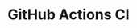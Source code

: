 # GitHub Actions CI










































































































































































































































































































































































































































































































































































































































































































































































































































































































































































































































































































































































































































































































































































































































































































































































































































































































































































































































































































































































































































































































































